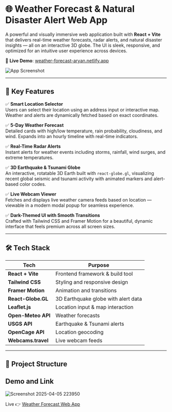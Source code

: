 # 🌐 Weather Forecast & Natural Disaster Alert Web App

A powerful and visually immersive web application built with **React + Vite** that delivers real-time weather forecasts, radar alerts, and natural disaster insights — all on an interactive 3D globe. The UI is sleek, responsive, and optimized for an intuitive user experience across devices.

🔗 **Live Demo**: [weather-forecast-aryan.netlify.app](https://weather-forecast-aryan.netlify.app/)

![App Screenshot](https://github.com/user-attachments/assets/08d052aa-ef45-4df1-998e-811c7c03a43a)

---

## 🚀 Key Features

✅ **Smart Location Selector**  
Users can select their location using an address input or interactive map. Weather and alerts are dynamically fetched based on exact coordinates.

✅ **5-Day Weather Forecast**  
Detailed cards with high/low temperature, rain probability, cloudiness, and wind. Expands into an hourly timeline with real-time indicators.

✅ **Real-Time Radar Alerts**  
Instant alerts for weather events including storms, rainfall, wind surges, and extreme temperatures.

✅ **3D Earthquake & Tsunami Globe**  
An interactive, rotatable 3D Earth built with `react-globe.gl`, visualizing recent global seismic and tsunami activity with animated markers and alert-based color codes.

✅ **Live Webcam Viewer**  
Fetches and displays live weather camera feeds based on location — viewable in a modern modal popup for seamless experience.

✅ **Dark-Themed UI with Smooth Transitions**  
Crafted with Tailwind CSS and Framer Motion for a beautiful, dynamic interface that feels premium across all screen sizes.

---

## 🛠 Tech Stack

| Tech                 | Purpose                               |
|----------------------|---------------------------------------|
| **React + Vite**     | Frontend framework & build tool       |
| **Tailwind CSS**     | Styling and responsive design         |
| **Framer Motion**    | Animation and transitions             |
| **React-Globe.GL**   | 3D Earthquake globe with alert data   |
| **Leaflet.js**       | Location input & map interaction      |
| **Open-Meteo API**   | Weather forecasts                     |
| **USGS API**         | Earthquake & Tsunami alerts           |
| **OpenCage API**     | Location geocoding                    |
| **Webcams.travel**   | Live webcam feeds                     |

---

## 🧩 Project Structure



## Demo and Link
![Screenshot 2025-04-05 223950](https://github.com/user-attachments/assets/08d052aa-ef45-4df1-998e-811c7c03a43a)

Live 👉 [Weather Forecast Web App](https://weather-forecast-aryan.netlify.app/)


